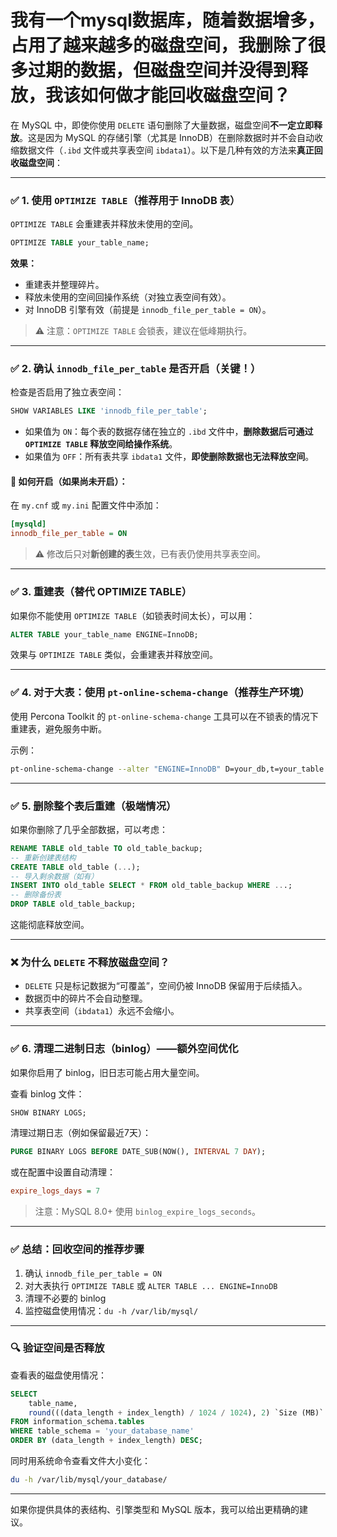 # 我有一个mysql数据库，随着数据增多，占用了越来越多的磁盘空间，我删除了很多过期的数据，但磁盘空间并没得到释放，我该如何做才能回收磁盘空间？

在 MySQL 中，即使你使用 `DELETE` 语句删除了大量数据，磁盘空间**不一定立即释放**。这是因为 MySQL 的存储引擎（尤其是 InnoDB）在删除数据时并不会自动收缩数据文件（`.ibd` 文件或共享表空间 `ibdata1`）。以下是几种有效的方法来**真正回收磁盘空间**：

---

### ✅ 1. 使用 `OPTIMIZE TABLE`（推荐用于 InnoDB 表）
`OPTIMIZE TABLE` 会重建表并释放未使用的空间。

```sql
OPTIMIZE TABLE your_table_name;
```

**效果：**
- 重建表并整理碎片。
- 释放未使用的空间回操作系统（对独立表空间有效）。
- 对 InnoDB 引擎有效（前提是 `innodb_file_per_table = ON`）。

> ⚠️ 注意：`OPTIMIZE TABLE` 会锁表，建议在低峰期执行。

---

### ✅ 2. 确认 `innodb_file_per_table` 是否开启（关键！）

检查是否启用了独立表空间：

```sql
SHOW VARIABLES LIKE 'innodb_file_per_table';
```

- 如果值为 `ON`：每个表的数据存储在独立的 `.ibd` 文件中，**删除数据后可通过 `OPTIMIZE TABLE` 释放空间给操作系统**。
- 如果值为 `OFF`：所有表共享 `ibdata1` 文件，**即使删除数据也无法释放空间**。

#### 🔧 如何开启（如果尚未开启）：
在 `my.cnf` 或 `my.ini` 配置文件中添加：

```ini
[mysqld]
innodb_file_per_table = ON
```

> ⚠️ 修改后只对**新创建的表**生效，已有表仍使用共享表空间。

---

### ✅ 3. 重建表（替代 OPTIMIZE TABLE）
如果你不能使用 `OPTIMIZE TABLE`（如锁表时间太长），可以用：

```sql
ALTER TABLE your_table_name ENGINE=InnoDB;
```

效果与 `OPTIMIZE TABLE` 类似，会重建表并释放空间。

---

### ✅ 4. 对于大表：使用 `pt-online-schema-change`（推荐生产环境）

使用 Percona Toolkit 的 `pt-online-schema-change` 工具可以在不锁表的情况下重建表，避免服务中断。

示例：
```bash
pt-online-schema-change --alter "ENGINE=InnoDB" D=your_db,t=your_table --execute
```

---

### ✅ 5. 删除整个表后重建（极端情况）
如果你删除了几乎全部数据，可以考虑：

```sql
RENAME TABLE old_table TO old_table_backup;
-- 重新创建表结构
CREATE TABLE old_table (...);
-- 导入剩余数据（如有）
INSERT INTO old_table SELECT * FROM old_table_backup WHERE ...;
-- 删除备份表
DROP TABLE old_table_backup;
```

这能彻底释放空间。

---

### ❌ 为什么 `DELETE` 不释放磁盘空间？
- `DELETE` 只是标记数据为“可覆盖”，空间仍被 InnoDB 保留用于后续插入。
- 数据页中的碎片不会自动整理。
- 共享表空间（`ibdata1`）永远不会缩小。

---

### ✅ 6. 清理二进制日志（binlog）——额外空间优化
如果你启用了 binlog，旧日志可能占用大量空间。

查看 binlog 文件：

```sql
SHOW BINARY LOGS;
```

清理过期日志（例如保留最近7天）：

```sql
PURGE BINARY LOGS BEFORE DATE_SUB(NOW(), INTERVAL 7 DAY);
```

或在配置中设置自动清理：

```ini
expire_logs_days = 7
```

> 注意：MySQL 8.0+ 使用 `binlog_expire_logs_seconds`。

---

### ✅ 总结：回收空间的推荐步骤

1. 确认 `innodb_file_per_table = ON`
2. 对大表执行 `OPTIMIZE TABLE` 或 `ALTER TABLE ... ENGINE=InnoDB`
3. 清理不必要的 binlog
4. 监控磁盘使用情况：`du -h /var/lib/mysql/`

---

### 🔍 验证空间是否释放
查看表的磁盘使用情况：

```sql
SELECT 
    table_name,
    round(((data_length + index_length) / 1024 / 1024), 2) `Size (MB)`
FROM information_schema.tables
WHERE table_schema = 'your_database_name'
ORDER BY (data_length + index_length) DESC;
```

同时用系统命令查看文件大小变化：

```bash
du -h /var/lib/mysql/your_database/
```

---

如果你提供具体的表结构、引擎类型和 MySQL 版本，我可以给出更精确的建议。
